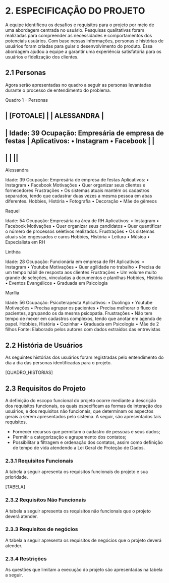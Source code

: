 # 2. ESPECIFICAÇÃO DO PROJETO

A equipe identificou os desafios e requisitos para o projeto por meio de uma abordagem centrada no usuário. Pesquisas qualitativas foram realizadas para compreender as necessidades e comportamentos dos potenciais usuários. Com base nessas informações, personas e histórias de usuários foram criadas para guiar o desenvolvimento do produto. Essa abordagem ajudou a equipe a garantir uma experiência satisfatória para os usuários e fidelização dos clientes.

## 2.1 Personas
Agora serão apresentadas no quadro a seguir as personas levantadas durante o processo de entendimento do problema.

Quadro 1 – Personas

| [FOTOALE] | | ALESSANDRA |
---
| Idade: 39 
Ocupação: Empresária de empresa de festas
|
Aplicativos:
    • Instagram
    • Facebook
| |
---
| | ||
---

Alessandra

Idade: 39
Ocupação: Empresária de empresa de festas
Aplicativos:
    • Instagram
    • Facebook
Motivações
    • Quer organizar seus clientes e fornecedores
Frustrações
    • Os sistemas atuais mantém os cadastros separados, tendo que cadastrar duas vezes a mesma pessoa em abas diferentes.
Hobbies, História
    • Fotografia
    • Decoração
    • Mãe de gêmeos


Raquel

Idade: 54
Ocupação: Empresária na área de RH
Aplicativos:
    • Instagram
    • Facebook
Motivações
    • Quer organizar seus candidatos
    • Quer quantificar o número de processos seletivos realizados.
Frustrações
    • Os sistemas atuais são engessados e caros
Hobbies, História
    • Leitura
    • Música
    • Especialista em RH



Linthéa

Idade: 28
Ocupação: Funcionária em empresa de RH
Aplicativos:
    • Instagram
    • Youtube
Motivações
    • Quer agilidade no trabalho
    • Precisa de um tempo hábil de resposta aos clientes
Frustrações
    • Um volume muito grande de seleções, vinculadas a documentos e planilhas
Hobbies, História
    • Eventos Evangélicos
    • Graduada em Psicologia


Marília

Idade: 56
Ocupação: Psicoterapeuta
Aplicativos:
    • Duolingo
    • Youtube
Motivações
    • Precisa agrupar os pacientes
    • Precisa melhorar o fluxo de pacientes, agrupando os da mesma psicopatia.
Frustrações
    • Não tem tempo de mexer em cadastros complexos, tendo que anotar em agenda de papel.
Hobbies, História
    • Cozinhar
    • Graduada em Psicologia
    • Mãe de 2 filhos
Fonte: Elaborado pelos autores com dados extraídos das entrevistas


## 2.2 História de Usuários

As seguintes histórias dos usuários foram registradas pelo entendimento do dia a dia das personas identificadas para o projeto.

[QUADRO_HISTORIAS]

## 2.3 Requisitos do Projeto

A definição do escopo funcional do projeto ocorre mediante a descrição dos requisitos funcionais, os quais especificam as formas de interação dos usuários, e dos requisitos não funcionais, que determinam os aspectos gerais a serem apresentados pelo sistema. A seguir, são apresentados tais requisitos.

* Fornecer recursos que permitam o cadastro de pessoas e seus dados;
* Permitir a categorização e agrupamento dos contatos;
* Possibilitar a filtragem e ordenação dos contatos, assim como definição de tempo de vida atendendo a Lei Geral de Proteção de Dados.

### 2.3.1 Requisitos Funcionais

A tabela a seguir apresenta os requisitos funcionais do projeto e sua prioridade.

[TABELA]


### 2.3.2 Requisitos Não Funcionais
A tabela a seguir apresenta os requisitos não funcionais que o projeto deverá atender.

### 2.3.3 Requisitos de negócios
A tabela a seguir apresenta os requisitos de negócios que o projeto deverá atender.

### 2.3.4 Restrições 
As questões que limitam a execução do projeto são apresentadas na tabela a seguir.

